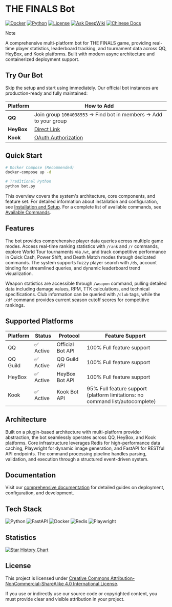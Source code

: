 # THE FINALS Bot

[![Docker](https://img.shields.io/badge/Docker-Ready-2496ED?style=flat-square&logo=docker&logoColor=white)](https://github.com/xiaoyueyoqwq/thefinals_qqbot)
[![Python](https://img.shields.io/badge/Python-3.11+-3776AB?style=flat-square&logo=python&logoColor=white)](https://www.python.org/)
[![License](https://img.shields.io/badge/License-CC%20BY--NC--SA%204.0-059669?style=flat-square&logoColor=white)](https://creativecommons.org/licenses/by-nc-sa/4.0/)
[![Ask DeepWiki](https://deepwiki.com/badge.svg)](https://deepwiki.com/xiaoyueyoqwq/thefinals_qqbot)
[![Chinese Docs](https://img.shields.io/badge/Docs-Chinese-059669?style=flat-square)](./README_CN.md)

> [!NOTE]
> A comprehensive multi-platform bot for THE FINALS game, providing real-time player statistics, leaderboard tracking, and tournament data across QQ, HeyBox, and Kook platforms. Built with modern async architecture and containerized deployment support.

## Try Our Bot

Skip the setup and start using immediately. Our official bot instances are production-ready and fully maintained:

| Platform | How to Add |
|----------|------------|
| **QQ** | Join group `1064038953` → Find bot in members → Add to your group |
| **HeyBox** | [Direct Link](https://chat.xiaoheihe.cn/app/?bot_id=85018825) |
| **Kook** | [OAuth Authorization](https://www.kookapp.cn/app/oauth2/authorize?id=38555&permissions=537817088&client_id=hPray95utfVVfpTv&redirect_uri=&scope=bot) |

## Quick Start

```bash
# Docker Compose (Recommended)
docker-compose up -d

# Traditional Python
python bot.py
```

This overview covers the system's architecture, core components, and feature set. For detailed information about installation and configuration, see [Installation and Setup](https://deepwiki.com/xiaoyueyoqwq/thefinals_qqbot/1.1-installation-and-setup). For a complete list of available commands, see [Available Commands](https://deepwiki.com/xiaoyueyoqwq/thefinals_qqbot/1.2-available-commands).

## Features

The bot provides comprehensive player data queries across multiple game modes. Access real-time ranking statistics with `/rank` and `/r` commands, explore World Tour tournaments via `/wt`, and track competitive performance in Quick Cash, Power Shift, and Death Match modes through dedicated commands. The system supports fuzzy player search with `/ds`, account binding for streamlined queries, and dynamic leaderboard trend visualization.

Weapon statistics are accessible through `/weapon` command, pulling detailed data including damage values, RPM, TTK calculations, and technical specifications. Club information can be queried with `/club` tags, while the `/df` command provides current season cutoff scores for competitive rankings.

## Supported Platforms

| Platform | Status | Protocol | Feature Support |
|----------|--------|----------|-----------------|
| QQ | ✅ Active | Official Bot API | 100% Full feature support |
| QQ Guild | ✅ Active | QQ Guild API | 100% Full feature support |
| HeyBox | ✅ Active | HeyBox Bot API | 100% Full feature support |
| Kook | ✅ Active | Kook Bot API | 95% Full feature support (platform limitations: no command list/autocomplete) |

## Architecture

Built on a plugin-based architecture with multi-platform provider abstraction, the bot seamlessly operates across QQ, HeyBox, and Kook platforms. Core infrastructure leverages Redis for high-performance data caching, Playwright for dynamic image generation, and FastAPI for RESTful API endpoints. The command processing pipeline handles parsing, validation, and execution through a structured event-driven system.

## Documentation

Visit our [comprehensive documentation](https://deepwiki.com/xiaoyueyoqwq/thefinals_qqbot/1-overview) for detailed guides on deployment, configuration, and development.

## Tech Stack

![Python](https://img.shields.io/badge/Python-%233776AB.svg?style=flat-square&logo=python&logoColor=white)
![FastAPI](https://img.shields.io/badge/FastAPI-%23009688.svg?style=flat-square&logo=fastapi&logoColor=white)
![Docker](https://img.shields.io/badge/Docker-%232496ED.svg?style=flat-square&logo=docker&logoColor=white)
![Redis](https://img.shields.io/badge/Redis-%23DC382D.svg?style=flat-square&logo=redis&logoColor=white)
![Playwright](https://img.shields.io/badge/Playwright-%232EAD33.svg?style=flat-square&logo=playwright&logoColor=white)

## Statistics

[![Star History Chart](https://api.star-history.com/svg?repos=xiaoyueyoqwq/thefinals_qqbot&type=Date)](https://star-history.com/#xiaoyueyoqwq/thefinals_qqbot&Date)

## License

This project is licensed under [Creative Commons Attribution-NonCommercial-ShareAlike 4.0 International License](https://creativecommons.org/licenses/by-nc-sa/4.0/).

If you use or indirectly use our source code or copyrighted content, you must provide clear and visible attribution in your project.
